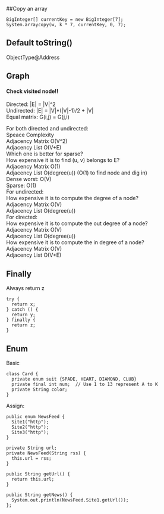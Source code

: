 ##Copy an array
```
BigInteger[] currentKey = new BigInteger[7];
System.arraycopy(w, k * 7, currentKey, 0, 7);
```

## Default toString()  
ObjectType@Address  

## Graph
#### Check visited node!!

Directed: |E| = |V|^2  
Undirected: |E| = |V|*(|V|-1)/2 + |V|  
Equal matrix: G(i,j) = G(j,i)  

For both directed and undirected:  
  Speace Complexity   
    Adjacency Matrix O(V^2)   
    Adjacency List O(V+E)  
    Which one is better for sparse?  
  How expensive it is to find (u, v) belongs to E?  
    Adjacency Matrix O(1)  
    Adjacency List O(degree(u)) (O(1) to find node and dig in)  
      Dense worst: O(V)  
      Sparse: O(1)  
For undirected:  
  How expensive it is to compute the degree of a node?  
    Adjacency Matrix O(V)   
    Adjacency List O(degree(u))    
For directed:  
  How expensive it is to compute the out degree of a node?  
    Adjacency Matrix O(V)   
    Adjacency List O(degree(u))    
  How expensive it is to compute the in degree of a node?  
    Adjacency Matrix O(V)   
    Adjacency List O(V+E)    

## Finally
Always return z  
```
try {
  return x;
} catch () {
  return y;
} finally {
  return z;
}
```
## Enum
Basic   
```
class Card {
  private enum suit {SPADE, HEART, DIAMOND, CLUB}
  private final int num;  // Use 1 to 13 represent A to K
  private String color;
}
```
Assign:  
```
public enum NewsFeed {
  Site1("http");
  Site2("http");
  Site3("http");
}

private String url;
private NewsFeed(String rss) {
  this.url = rss;
}

public String getUrl() {
  return this.url;
}

public String getNews() {
  System.out.println(NewsFeed.Site1.getUrl());
};
```

